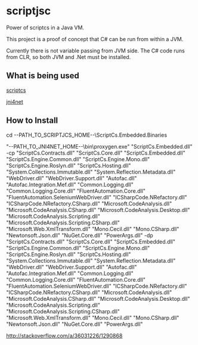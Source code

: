 # scriptjsc
Power of scriptcs in a Java VM.

This project is a proof of concept that C# can be run from within a JVM.

Currently there is not variable passing from JVM side. The C# code runs from CLR, so both JVM and .Net must be installed.

## What is being used


[scriptcs](https://github.com/mfyuce/scriptcs)

[jni4net](https://github.com/jni4net/jni4net)


## How to Install

cd --PATH_TO_SCRIPTJCS_HOME--\ScriptCs.Embedded.Binaries

"--PATH_TO_JNI4NET_HOME--\bin\proxygen.exe" "ScriptCs.Embedded.dll" -cp  "ScriptCs.Contracts.dll" "ScriptCs.Core.dll" "ScriptCs.Embedded.dll" "ScriptCs.Engine.Common.dll" "ScriptCs.Engine.Mono.dll" "ScriptCs.Engine.Roslyn.dll" "ScriptCs.Hosting.dll" "System.Collections.Immutable.dll" "System.Reflection.Metadata.dll" "WebDriver.dll" "WebDriver.Support.dll" "Autofac.dll" "Autofac.Integration.Mef.dll" "Common.Logging.dll" "Common.Logging.Core.dll" "FluentAutomation.Core.dll" "FluentAutomation.SeleniumWebDriver.dll" "ICSharpCode.NRefactory.dll" "ICSharpCode.NRefactory.CSharp.dll" "Microsoft.CodeAnalysis.dll" "Microsoft.CodeAnalysis.CSharp.dll" "Microsoft.CodeAnalysis.Desktop.dll" "Microsoft.CodeAnalysis.Scripting.dll" "Microsoft.CodeAnalysis.Scripting.CSharp.dll" "Microsoft.Web.XmlTransform.dll" "Mono.Cecil.dll" "Mono.CSharp.dll" "Newtonsoft.Json.dll" "NuGet.Core.dll" "PowerArgs.dll" -dp  "ScriptCs.Contracts.dll" "ScriptCs.Core.dll" "ScriptCs.Embedded.dll" "ScriptCs.Engine.Common.dll" "ScriptCs.Engine.Mono.dll" "ScriptCs.Engine.Roslyn.dll" "ScriptCs.Hosting.dll" "System.Collections.Immutable.dll" "System.Reflection.Metadata.dll" "WebDriver.dll" "WebDriver.Support.dll" "Autofac.dll" "Autofac.Integration.Mef.dll" "Common.Logging.dll" "Common.Logging.Core.dll" "FluentAutomation.Core.dll" "FluentAutomation.SeleniumWebDriver.dll" "ICSharpCode.NRefactory.dll" "ICSharpCode.NRefactory.CSharp.dll" "Microsoft.CodeAnalysis.dll" "Microsoft.CodeAnalysis.CSharp.dll" "Microsoft.CodeAnalysis.Desktop.dll" "Microsoft.CodeAnalysis.Scripting.dll" "Microsoft.CodeAnalysis.Scripting.CSharp.dll" "Microsoft.Web.XmlTransform.dll" "Mono.Cecil.dll" "Mono.CSharp.dll" "Newtonsoft.Json.dll" "NuGet.Core.dll" "PowerArgs.dll"

http://stackoverflow.com/a/36031226/1290868
